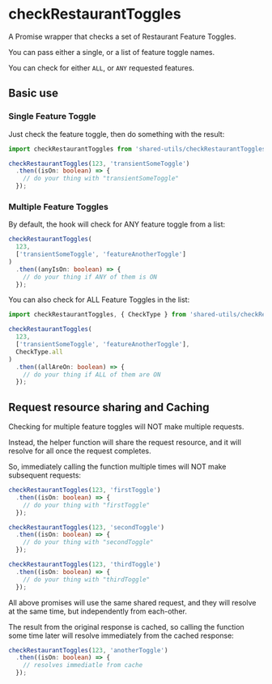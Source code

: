 # checkRestaurantToggles

A Promise wrapper that checks a set of Restaurant Feature Toggles.

You can pass either a single, or a list of feature toggle names.

You can check for either `ALL`, or `ANY` requested features.

## Basic use

### Single Feature Toggle

Just check the feature toggle, then do something with the result:

```ts
import checkRestaurantToggles from 'shared-utils/checkRestaurantToggles';

checkRestaurantToggles(123, 'transientSomeToggle')
  .then((isOn: boolean) => {
    // do your thing with "transientSomeToggle"
  });
```

### Multiple Feature Toggles

By default, the hook will check for ANY feature toggle from a list:

```ts
checkRestaurantToggles(
  123,
  ['transientSomeToggle', 'featureAnotherToggle']
)
  .then((anyIsOn: boolean) => {
    // do your thing if ANY of them is ON
  });
```

You can also check for ALL Feature Toggles in the list:

```ts
import checkRestaurantToggles, { CheckType } from 'shared-utils/checkRestaurantToggles';

checkRestaurantToggles(
  123,
  ['transientSomeToggle', 'featureAnotherToggle'],
  CheckType.all
)
  .then((allAreOn: boolean) => {
    // do your thing if ALL of them are ON
  });
```

## Request resource sharing and Caching

Checking for multiple feature toggles will NOT make multiple requests.

Instead, the helper function will share the request resource, and it will resolve for all once the request completes.

So, immediately calling the function multiple times will NOT make subsequent requests:

```ts
checkRestaurantToggles(123, 'firstToggle')
  .then((isOn: boolean) => {
    // do your thing with "firstToggle"
  });

checkRestaurantToggles(123, 'secondToggle')
  .then((isOn: boolean) => {
    // do your thing with "secondToggle"
  });

checkRestaurantToggles(123, 'thirdToggle')
  .then((isOn: boolean) => {
    // do your thing with "thirdToggle"
  });
```

All above promises will use the same shared request, and they will resolve at the same time, but independently from each-other.


The result from the original response is cached, so calling the function some time later will resolve immediately from the cached response:

```ts
checkRestaurantToggles(123, 'anotherToggle')
  .then((isOn: boolean) => {
    // resolves immediatle from cache
  });
```
